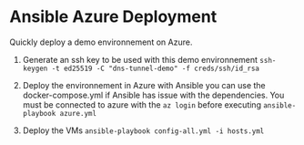 # Ansible Azure Deployment

Quickly deploy a demo environnement on Azure.

1. Generate an ssh key to be used with this demo environnement `ssh-keygen -t ed25519 -C "dns-tunnel-demo" -f creds/ssh/id_rsa`

2. Deploy the environnement in Azure with Ansible you can use the docker-compose.yml if Ansible has issue with the dependencies. You must be connected to azure with the `az login` before executing `ansible-playbook azure.yml`

3. Deploy the VMs `ansible-playbook config-all.yml -i hosts.yml`